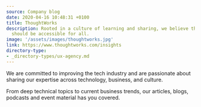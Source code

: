 ```yaml
---
source: Company blog
date: 2020-04-16 10:48:31 +0100
title: ThoughtWorks
description: Rooted in a culture of learning and sharing, we believe that knowledge
  should be accessible for all.
image: '/assets/images/thoughtworks.jpg'
link: https://www.thoughtworks.com/insights
directory-type: 
- _directory-types/ux-agency.md
---
```

We are committed to improving the tech industry and are passionate about sharing our expertise across technology, business, and culture.

From deep technical topics to current business trends, our articles, blogs, podcasts and event material has you covered.